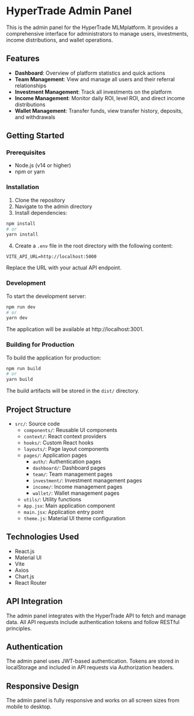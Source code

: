 # HyperTrade Admin Panel

This is the admin panel for the HyperTrade MLMplatform. It provides a comprehensive interface for administrators to manage users, investments, income distributions, and wallet operations.

## Features

- **Dashboard**: Overview of platform statistics and quick actions
- **Team Management**: View and manage all users and their referral relationships
- **Investment Management**: Track all investments on the platform
- **Income Management**: Monitor daily ROI, level ROI, and direct income distributions
- **Wallet Management**: Transfer funds, view transfer history, deposits, and withdrawals

## Getting Started

### Prerequisites

- Node.js (v14 or higher)
- npm or yarn

### Installation

1. Clone the repository
2. Navigate to the admin directory
3. Install dependencies:

```bash
npm install
# or
yarn install
```

4. Create a `.env` file in the root directory with the following content:

```
VITE_API_URL=http://localhost:5000
```

Replace the URL with your actual API endpoint.

### Development

To start the development server:

```bash
npm run dev
# or
yarn dev
```

The application will be available at http://localhost:3001.

### Building for Production

To build the application for production:

```bash
npm run build
# or
yarn build
```

The build artifacts will be stored in the `dist/` directory.

## Project Structure

- `src/`: Source code
  - `components/`: Reusable UI components
  - `context/`: React context providers
  - `hooks/`: Custom React hooks
  - `layouts/`: Page layout components
  - `pages/`: Application pages
    - `auth/`: Authentication pages
    - `dashboard/`: Dashboard pages
    - `team/`: Team management pages
    - `investment/`: Investment management pages
    - `income/`: Income management pages
    - `wallet/`: Wallet management pages
  - `utils/`: Utility functions
  - `App.jsx`: Main application component
  - `main.jsx`: Application entry point
  - `theme.js`: Material UI theme configuration

## Technologies Used

- React.js
- Material UI
- Vite
- Axios
- Chart.js
- React Router

## API Integration

The admin panel integrates with the HyperTrade API to fetch and manage data. All API requests include authentication tokens and follow RESTful principles.

## Authentication

The admin panel uses JWT-based authentication. Tokens are stored in localStorage and included in API requests via Authorization headers.

## Responsive Design

The admin panel is fully responsive and works on all screen sizes from mobile to desktop.
